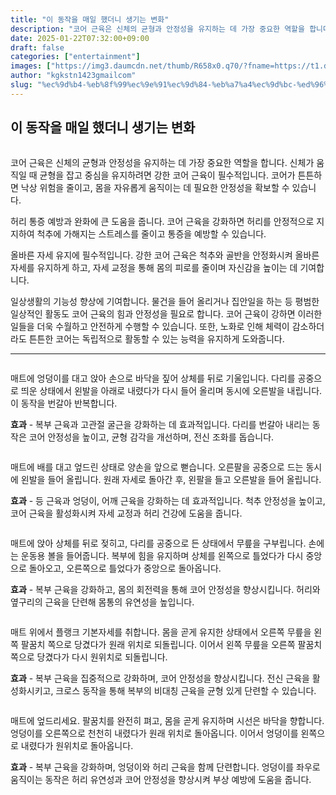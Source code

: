 ```yaml
---
title: "이 동작을 매일 했더니 생기는 변화"
description: "코어 근육은 신체의 균형과 안정성을 유지하는 데 가장 중요한 역할을 합니다. 신체가 움직일 때 균형을 잡고 중심을 유지하려면 강한 코어 근육이 필수적입니다. 코어가 튼튼하면 낙상 위험을 줄이고, 몸을 자유롭게 움직이는 데 필요한 안정성을 확보할 수 있습니다."
date: 2025-01-22T07:32:00+09:00
draft: false
categories: ["entertainment"]
images: ["https://img3.daumcdn.net/thumb/R658x0.q70/?fname=https://t1.daumcdn.net/news/202501/06/tenbody/20250106073021871noec.jpg", "https://t1.daumcdn.net/news/202501/06/tenbody/20250106073022143viye.gif", "https://t1.daumcdn.net/news/202501/06/tenbody/20250106073022431yzfb.gif", "https://t1.daumcdn.net/news/202501/06/tenbody/20250106073022746nmcs.gif", "https://t1.daumcdn.net/news/202501/06/tenbody/20250106073023091qnif.gif"]
author: "kgkstn1423gmailcom"
slug: "%ec%9d%b4-%eb%8f%99%ec%9e%91%ec%9d%84-%eb%a7%a4%ec%9d%bc-%ed%96%88%eb%8d%94%eb%8b%88-%ec%83%9d%ea%b8%b0%eb%8a%94-%eb%b3%80%ed%99%94"
---
```


<h2 >이 동작을 매일 했더니 생기는 변화</h2> <figure ><img src="https://img3.daumcdn.net/thumb/R658x0.q70/?fname=https://t1.daumcdn.net/news/202501/06/tenbody/20250106073021871noec.jpg" alt=""/></figure> <p>코어 근육은 신체의 균형과 안정성을 유지하는 데 가장 중요한 역할을 합니다. 신체가 움직일 때 균형을 잡고 중심을 유지하려면 강한 코어 근육이 필수적입니다. 코어가 튼튼하면 낙상 위험을 줄이고, 몸을 자유롭게 움직이는 데 필요한 안정성을 확보할 수 있습니다.</p> <p>허리 통증 예방과 완화에 큰 도움을 줍니다. 코어 근육을 강화하면 허리를 안정적으로 지지하여 척추에 가해지는 스트레스를 줄이고 통증을 예방할 수 있습니다.</p> <p>올바른 자세 유지에 필수적입니다. 강한 코어 근육은 척추와 골반을 안정화시켜 올바른 자세를 유지하게 하고, 자세 교정을 통해 몸의 피로를 줄이며 자신감을 높이는 데 기여합니다.</p> <p>일상생활의 기능성 향상에 기여합니다. 물건을 들어 올리거나 집안일을 하는 등 평범한 일상적인 활동도 코어 근육의 힘과 안정성을 필요로 합니다. 코어 근육이 강하면 이러한 일들을 더욱 수월하고 안전하게 수행할 수 있습니다. 또한, 노화로 인해 체력이 감소하더라도 튼튼한 코어는 독립적으로 활동할 수 있는 능력을 유지하게 도와줍니다.</p> <hr /> <figure ><img src="https://t1.daumcdn.net/news/202501/06/tenbody/20250106073022143viye.gif" alt=""/></figure> <p>매트에 엉덩이를 대고 앉아 손으로 바닥을 짚어 상체를 뒤로 기울입니다. 다리를 공중으로 띄운 상태에서 왼발을 아래로 내렸다가 다시 들어 올리며 동시에 오른발을 내립니다. 이 동작을 번갈아 반복합니다.</p> <p><strong>효과</strong> - 복부 근육과 고관절 굴근을 강화하는 데 효과적입니다. 다리를 번갈아 내리는 동작은 코어 안정성을 높이고, 균형 감각을 개선하며, 전신 조화를 돕습니다.</p> <figure ><img src="https://t1.daumcdn.net/news/202501/06/tenbody/20250106073022431yzfb.gif" alt=""/></figure> <p>매트에 배를 대고 엎드린 상태로 양손을 앞으로 뻗습니다. 오른팔을 공중으로 드는 동시에 왼발을 들어 올립니다. 원래 자세로 돌아간 후, 왼팔을 들고 오른발을 들어 올립니다.</p> <p><strong>효과</strong> - 등 근육과 엉덩이, 어깨 근육을 강화하는 데 효과적입니다. 척추 안정성을 높이고, 코어 근육을 활성화시켜 자세 교정과 허리 건강에 도움을 줍니다.</p> <figure ><img src="https://t1.daumcdn.net/news/202501/06/tenbody/20250106073022746nmcs.gif" alt=""/></figure> <p>매트에 앉아 상체를 뒤로 젖히고, 다리를 공중으로 든 상태에서 무릎을 구부립니다. 손에는 운동용 볼을 들어줍니다. 복부에 힘을 유지하며 상체를 왼쪽으로 틀었다가 다시 중앙으로 돌아오고, 오른쪽으로 틀었다가 중앙으로 돌아옵니다.</p> <p><strong>효과</strong> - 복부 근육을 강화하고, 몸의 회전력을 통해 코어 안정성을 향상시킵니다. 허리와 옆구리의 근육을 단련해 몸통의 유연성을 높입니다.</p> <figure ><img src="https://t1.daumcdn.net/news/202501/06/tenbody/20250106073023091qnif.gif" alt=""/></figure> <p>매트 위에서 플랭크 기본자세를 취합니다. 몸을 곧게 유지한 상태에서 오른쪽 무릎을 왼쪽 팔꿈치 쪽으로 당겼다가 원래 위치로 되돌립니다. 이어서 왼쪽 무릎을 오른쪽 팔꿈치 쪽으로 당겼다가 다시 원위치로 되돌립니다.</p> <p><strong>효과</strong> - 복부 근육을 집중적으로 강화하며, 코어 안정성을 향상시킵니다. 전신 근육을 활성화시키고, 크로스 동작을 통해 복부의 비대칭 근육을 균형 있게 단련할 수 있습니다.</p> <figure ><img src="https://t1.daumcdn.net/news/202501/06/tenbody/20250106073023447jzic.gif" alt=""/></figure> <p>매트에 엎드리세요. 팔꿈치를 완전히 펴고, 몸을 곧게 유지하며 시선은 바닥을 향합니다. 엉덩이를 오른쪽으로 천천히 내렸다가 원래 위치로 돌아옵니다. 이어서 엉덩이를 왼쪽으로 내렸다가 원위치로 돌아옵니다.</p> <p><strong>효과</strong> - 복부 근육을 강화하며, 엉덩이와 허리 근육을 함께 단련합니다. 엉덩이를 좌우로 움직이는 동작은 허리 유연성과 코어 안정성을 향상시켜 부상 예방에 도움을 줍니다.</p>
